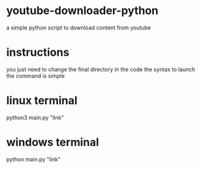 


# youtube-downloader-python
a simple python script to download content from youtube


# instructions

you just need to change the final directory in the code 
the syntax to launch the command is simple 

# linux terminal

python3 main.py "link"

# windows terminal

python main.py "link"
